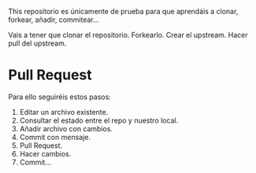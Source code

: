 This repositorio es únicamente de prueba para que aprendáis a clonar, forkear, añadir, commitear...

Vais a tener que clonar el repositorio.
Forkearlo.
Crear el upstream.
Hacer pull del upstream.

# Pull Request
Para ello seguiréis estos pasos:
1. Editar un archivo existente.
2. Consultar el estado entre el repo y nuestro local.
3. Añadir archivo con cambios.
4. Commit con mensaje.
5. Pull Request.
6. Hacer cambios.
7. Commit... 
